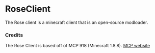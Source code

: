# RoseClient
The Rose client is a minecraft client that is an open-source modloader.

### Credits

The Rose Client is based off of MCP 918 (Minecraft 1.8.8). [MCP website](modcoderpack.com)